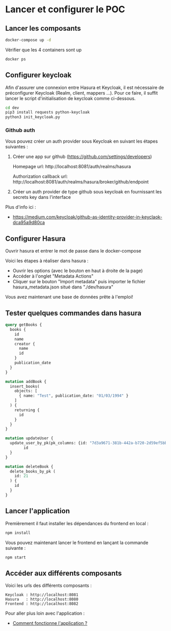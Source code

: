 # Lancer et configurer le POC

## Lancer les composants

```bash
docker-compose up -d
```

Vérifier que les 4 containers sont up 
```bash
docker ps
```

## Configurer keycloak

Afin d'assurer une connexion entre Hasura et Keycloak, il est nécessaire de préconfigurer Keycloak (Realm, client, mappers ...). Pour ce faire, il suffit lancer le script d'initialisation de keycloak comme ci-dessous.
```bash
cd dev
pip3 install requests python-keycloak
python3 init_keycloak.py
```

### Github auth

Vous pouvez créer un auth provider sous Keycloak en suivant les étapes suivantes :

1. Créer une app sur github (https://github.com/settings/developers)

    Homepage url: http://localhost:8081/auth/realms/hasura

    Authorization callback url: http://localhost:8081/auth/realms/hasura/broker/github/endpoint

2. Créer un auth provider de type github sous keycloak en fournissant les secrets key dans l'interface
  

Plus d'info ici :
- https://medium.com/keycloak/github-as-identity-provider-in-keyclaok-dca95a9d80ca


## Configurer Hasura


Ouvrir hasura et entrer le mot de passe dans le docker-compose

Voici les étapes à réaliser dans hasura :
- Ouvrir les options (avec le bouton en haut à droite de la page)
- Accéder à l'onglet "Metadata Actions"
- Cliquer sur le bouton "Import metadata" puis importer le fichier hasura_metadata.json situé dans "./dev/hasura"

Vous avez maintenant une base de données prête à l'emploi!

## Tester quelques commandes dans hasura

```graphql
query getBooks {
  books {
    id
    name
    creator {
      name
      id
    }
    publication_date
  }
}

mutation addBook {
  insert_books(
    objects: [
      { name: "Test", publication_date: "01/03/1994" }
    ]
  ) {
    returning {
      id
    }
  }
}

mutation updateUser {
  update_user_by_pk(pk_columns: {id: "7d3a9671-381b-442a-b720-2d59ef5bbce6"}, _set: { first_name: "KEVIN" }) {
		id
  }
}

mutation deleteBook {
  delete_books_by_pk (
  	id: 21
  ) {
  	id
  }
}

```

## Lancer l'application

Premièrement il faut installer les dépendances du frontend en local :
```bash
npm install
```

Vous pouvez maintenant lancer le frontend en lançant la commande suivante :
```bash
npm start
```

## Accéder aux différents composants

Voici les urls des différents composants :

```
Keycloak : http://localhost:8081
Hasura   : http://localhost:8080
Frontend : http://localhost:8082
```

Pour aller plus loin avec l'application :
- [Comment fonctionne l'application ?](app.md)
